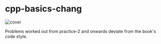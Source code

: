 # cpp-basics-chang

![cover](https://m.media-amazon.com/images/I/513urXXWA-L._SX384_BO1,204,203,200_.jpg)


Problems worked out from practice-2 and onwards deviate from the book's code style.